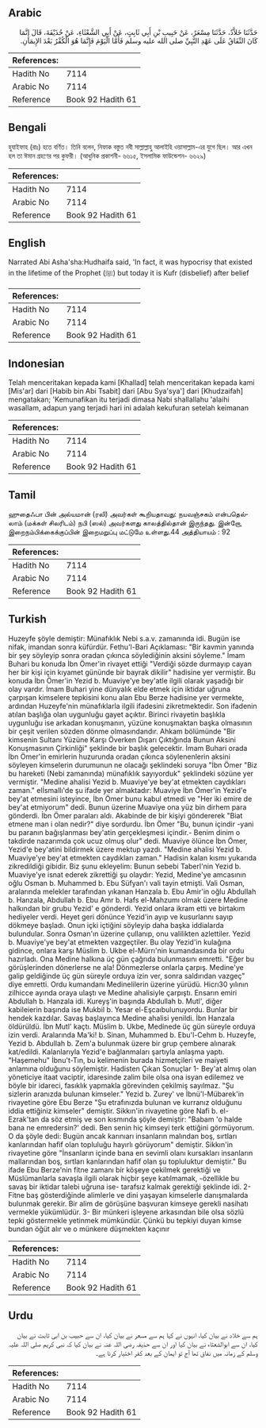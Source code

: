 ## Arabic


<div dir="rtl" lang="ar" style={{fontSize:'larger',backgroundColor:'#f8f9fa',padding:20}}>
حَدَّثَنَا خَلاَّدٌ، حَدَّثَنَا مِسْعَرٌ، عَنْ حَبِيبِ بْنِ أَبِي ثَابِتٍ، عَنْ أَبِي الشَّعْثَاءِ، عَنْ حُذَيْفَةَ، قَالَ إِنَّمَا كَانَ النِّفَاقُ عَلَى عَهْدِ النَّبِيِّ صلى الله عليه وسلم فَأَمَّا الْيَوْمَ فَإِنَّمَا هُوَ الْكُفْرُ بَعْدَ الإِيمَانِ‏.‏
</div>
<div style={{backgroundColor:'#f8f9fa',padding:20, marginBottom: 10}}><table> <thead> <tr> <th>References:</th> <th></th> </tr> </thead> <tbody><tr><td>Hadith No</td><td>7114</td></tr><tr><td>Arabic No</td><td>7114</td></tr><tr><td>Reference</td><td>Book 92 Hadith 61</td></tr></tbody></table></div>

## Bengali


<div dir="ltr" lang="bn" style={{fontSize:'larger',backgroundColor:'#f8f9fa',padding:20}}>
হুযাইফাহ (রাঃ) হতে বর্ণিত। তিনি বলেন, নিফাক বস্তুত নবী সাল্লাল্লাহু আলাইহি ওয়াসাল্লাম-এর যুগে ছিল। আর এখন হল তা ঈমান গ্রহণের পর কুফরী। (আধুনিক প্রকাশনী- ৬৬১৫, ইসলামিক ফাউন্ডেশন- ৬৬২৯)
</div>
<div style={{backgroundColor:'#f8f9fa',padding:20, marginBottom: 10}}><table> <thead> <tr> <th>References:</th> <th></th> </tr> </thead> <tbody><tr><td>Hadith No</td><td>7114</td></tr><tr><td>Arabic No</td><td>7114</td></tr><tr><td>Reference</td><td>Book 92 Hadith 61</td></tr></tbody></table></div>

## English


<div dir="ltr" lang="en" style={{fontSize:'larger',backgroundColor:'#f8f9fa',padding:20}}>
Narrated Abi Asha'sha:Hudhaifa said, 'In fact, it was hypocrisy that existed in the lifetime of the Prophet (ﷺ) but today it is Kufr (disbelief) after belief
</div>
<div style={{backgroundColor:'#f8f9fa',padding:20, marginBottom: 10}}><table> <thead> <tr> <th>References:</th> <th></th> </tr> </thead> <tbody><tr><td>Hadith No</td><td>7114</td></tr><tr><td>Arabic No</td><td>7114</td></tr><tr><td>Reference</td><td>Book 92 Hadith 61</td></tr></tbody></table></div>

## Indonesian


<div dir="ltr" lang="id" style={{fontSize:'larger',backgroundColor:'#f8f9fa',padding:20}}>
Telah menceritakan kepada kami [Khallad] telah menceritakan kepada kami [Mis'ar] dari [Habib bin Abi Tsabit] dari [Abu Sya'sya'] dari [Khudzaifah] mengatakan; 'Kemunafikan itu terjadi dimasa Nabi shallallahu 'alaihi wasallam, adapun yang terjadi hari ini adalah kekufuran setelah keimanan
</div>
<div style={{backgroundColor:'#f8f9fa',padding:20, marginBottom: 10}}><table> <thead> <tr> <th>References:</th> <th></th> </tr> </thead> <tbody><tr><td>Hadith No</td><td>7114</td></tr><tr><td>Arabic No</td><td>7114</td></tr><tr><td>Reference</td><td>Book 92 Hadith 61</td></tr></tbody></table></div>

## Tamil


<div dir="ltr" lang="ta" style={{fontSize:'larger',backgroundColor:'#f8f9fa',padding:20}}>
ஹுதைஃபா பின் அல்யமான் (ரலி) அவர்கள் கூறியதாவது: நயவஞ்சகம் என்பதெல்லாம் (மக்கள் சிலரிடம்) நபி (ஸல்) அவர்களது காலத்தில்தான் இருந்தது. இன்றோ, இறைநம்பிக்கைக்குப்பின் இறைமறுப்பு மட்டுமே உள்ளது.44 அத்தியாயம் : 92
</div>
<div style={{backgroundColor:'#f8f9fa',padding:20, marginBottom: 10}}><table> <thead> <tr> <th>References:</th> <th></th> </tr> </thead> <tbody><tr><td>Hadith No</td><td>7114</td></tr><tr><td>Arabic No</td><td>7114</td></tr><tr><td>Reference</td><td>Book 92 Hadith 61</td></tr></tbody></table></div>

## Turkish


<div dir="ltr" lang="tr" style={{fontSize:'larger',backgroundColor:'#f8f9fa',padding:20}}>
Huzeyfe şöyle demiştir: Münafıklık Nebi s.a.v. zamanında idi. Bugün ise nifak, imandan sonra küfürdür. Fethu'l-Bari Açıklaması: "Bir kavmin yanında bir şey söyleyip sonra oradan çıkınca söylediğinin aksini söyleme." İmam Buhari bu konuda İbn Ömer'in rivayet ettiği "Verdiği sözde durmayıp cayan her bir kişi için kıyamet gününde bir bayrak dikilir" hadisine yer vermiştir. Bu konuda İbn Ömer'in Yezid b. Muaviye'ye bey'atle ilgili olarak yaşadığı bir olay vardır. İmam Buhari yine dünyalık elde etmek için iktidar uğruna çarpışan kimselere tepkisini konu alan Ebu Berze hadisine yer vermekte, ardından Huzeyfe'nin münafıklarla ilgili ifadesini zikretmektedir. Son ifadenin atılan başlığa olan uygunluğu gayet açıktır. Birinci rivayetin başlıkla uygunluğu ise arkadan konuşmanın, yüzüne konuşmaktan başka olmasının bir çeşit verilen sözden dönme olmasındandır. Ahkam bölümünde "Bir kimsenin Sultanı Yüzüne Karşı Överken Dışarı Çıktığında Bunun Aksini Konuşmasının Çirkinliği" şeklinde bir başlık gelecektir. İmam Buhari orada İbn Ömer'in emirlerin huzurunda oradan çıkınca söylenenlerin aksini söyleyen kimselerin durumunun ne olacağı şeklindeki soruya "İbn Ömer "Biz bu hareketi (Nebi zamanında) münafıklık sayıyorduk" şeklindeki sözüne yer vermiştir. "Medine ahalisi Yezid b. Muaviye'ye bey'at etmekten caydıkları zaman." elİsmallı'de şu ifade yer almaktadır: Muaviye İbn Ömer'in Yezid'e bey'at etmesini isteyince, İbn Ömer bunu kabul etmedi ve "Her iki emire de bey'at etmiyorum" dedi. Bunun üzerine Muaviye ona yüz bin dirhem para gönderdi. İbn Ömer paraları aldı. Akabinde de bir kişiyi göndererek "Biat etmene man i olan nedir?" diye sordurdu. İbn Ömer "Bu, bunun içindir -yani bu paranın bağışlanması bey'atin gerçekleşmesi içindir.- Benim dinim o takdirde nazarımda çok ucuz olmuş olur" dedi. Muaviye ölünce İbn Ömer, Yezid'e bey'atini bildirmek üzere mektup yazdı. "Medine ahalisi Yezid b. Muaviye'ye bey'at etmekten caydıkları zaman." Hadisin kalan kısmı yukarıda zikredildiği gibidir. Biz şunu ekleyelim: Bunun sebebi Taberl'nin Yezid b. Muaviye'ye isnat ederek zikrettiği şu olaydır: Yezid, Medine'ye amcasının oğlu Osman b. Muhammed b. Ebu Süfyan'ı vali tayin etmişti. Vali Osman, aralarında melekler tarafından yıkanan Hanzala b. Ebu Amir'in oğlu Abdullah b. Hanzala, Abdullah b. Ebu Amr b. Hafs el-Mahzumı olmak üzere Medine halkından bir grubu Yezid' e gönderdi. Yezid onlara ikram etti ve birtakım hediyeler verdi. Heyet geri dönünce Yezid'in ayıp ve kusurlannı sayıp dökmeye başladı. Onun içki içtiğini söyleyip daha başka iddialarda bulundular. Sonra Osman'ın üzerine çullanıp, onu valilikten azlettiler. Yezid b. Muaviye'ye bey'at etmekten vazgeçtiler. Bu olay Yezid'in kulağına gidince, onlara karşı Müslim b. Ukbe el-Mürrı'nin kumandasında bir ordu hazırladı. Ona Medine halkına üç gün çağrıda bulunmasını emretti. "Eğer bu görüşlerinden dönerlerse ne ala! Dönmezlerse onlarla çarpış. Medine'ye galip geldiğinde üç gün süreyle orduya izin ver, sonra saldırıdan vazgeç" diye emretti. Ordu kumandanı Medinelilerin üzerine yürüdü. Hicrı30 yılının zilhicce ayında oraya ulaştı ve Medine ahalisiyle çarpıştı. Ensarın emiri Abdullah b. Hanzala idi. Kureyş'in başında Abdullah b. Mutl', diğer kabileierin başında ise Mukbil b. Yesar el-Eşcaıbulunuyordu. Bunlar bir hendek kazdılar. Savaş başlayınca Medine ahalisi yenildi. İbn Hanzala öldürüldü. İbn Mutl' kaçtı. Müslim b. Ukbe, Medinede üç gün süreyle orduya izin verdi. Aralarında Ma'ki! b. Sinan, Muhammed b. Ebu'l-Cehm b. Huzeyfe, Yezid b. Abdullah b. Zem'a bulunmak üzere bir grup çembere alınarak kat/edildi. Kalanlarıyla Yezid'e bağlanmaları şartıyla anlaşma yaptı. "Haşemehu" İbnu't-Tın, bu kelimenin burada hizmetçileri ve maiyeti anlamına olduğunu söylemiştir. Hadisten Çıkan Sonuçlar 1- Bey'at almış olan yöneticiye itaat vaciptir, idaresinde zalim bile olsa ona isyan edilemez ve böyle bir idareci, fasıklık yapmakla görevinden çekilmiş sayılmaz. "Şu sizlerin aranızda bulunan kimseler." Yezid b. Zurey' ve İbnü'l-Mübarek'in rivayetine göre Ebu Berze "Şu etrafınızda bulunan ve kurranız olduğunu iddia ettiğiniz kimseler" demiştir. Sikkın'in rivayetine göre Nafi b. el-Ezrak'tan da söz etmiş ve son kısmında şöyle demiştir: "Babam 'o halde bana ne emredersin?' dedi. Ben senin hiç kimseyi terk ettiğini görmüyorum. O da şöyle dedi: Bugün ancak karınıarı insanların malından boş, sırtları kanlarından hafif olan topluluğu hayırlı görüyorum" demiştir. Sikkın'in rivayetine göre "İnsanların içinde bana en sevimli olanı kursakları insanların mallarından boş, sırtları kanlarından hafif olan şu topluluktur demiştir." Bu ifade Ebu Berze'nin fitne zamanı bir köşeye çekilmek gerektiği ve Müslümanlarla savaşla ilgili olarak hiçbir şeye katılmamak, -özellikle bu savaş bir iktidar talebi uğruna ise- tarafsız kalmak gerektiği şeklinde idi. 2- Fitne baş gösterdiğinde alimlerle ve dini yaşayan kimselerle danışmalarda bulunmak gerekir. Bir alim de görüşüne başvuran kimseye gerekli nasihatı vermekle yükümlüdür. 3- Bir münkeri işleyene arkasından bile olsa sözlü tepki göstermekle yetinmek mümkündür. Çünkü bu tepkiyi duyan kimse bundan öğüt alır ve o münkere düşmekten kaçınır
</div>
<div style={{backgroundColor:'#f8f9fa',padding:20, marginBottom: 10}}><table> <thead> <tr> <th>References:</th> <th></th> </tr> </thead> <tbody><tr><td>Hadith No</td><td>7114</td></tr><tr><td>Arabic No</td><td>7114</td></tr><tr><td>Reference</td><td>Book 92 Hadith 61</td></tr></tbody></table></div>

## Urdu


<div dir="rtl" lang="ur" style={{fontSize:'larger',backgroundColor:'#f8f9fa',padding:20}}>
ہم سے خلاد نے بیان کیا، انہوں نے کہا ہم سے مسعر نے بیان کیا، ان سے حبیب بن ابی ثابت نے بیان کیا، ان سے ابوالشعثاء نے بیان کیا اور ان سے حذیفہ رضی اللہ عنہ نے بیان کیا کہ نبی کریم صلی اللہ علیہ وسلم کے زمانہ میں نفاق تھا آج تو ایمان کے بعد کفر اختیار کرنا ہے۔
</div>
<div style={{backgroundColor:'#f8f9fa',padding:20, marginBottom: 10}}><table> <thead> <tr> <th>References:</th> <th></th> </tr> </thead> <tbody><tr><td>Hadith No</td><td>7114</td></tr><tr><td>Arabic No</td><td>7114</td></tr><tr><td>Reference</td><td>Book 92 Hadith 61</td></tr></tbody></table></div>